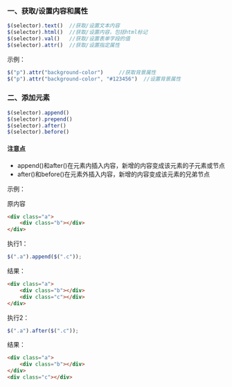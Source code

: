 ### 一、获取/设置内容和属性

```javascript
$(selector).text()	//获取/设置文本内容
$(selector).html()	//获取/设置内容，包括html标记
$(selector).val()	//获取/设置表单字段的值
$(selector).attr()	//获取/设置指定属性
```

示例：

```javascript
$("p").attr("background-color")		//获取背景属性
$("p").attr("background-color", "#123456")	//设置背景属性
```

### 二、添加元素

```javascript
$(selector).append()
$(selector).prepend()
$(selector).after()
$(selector).before()
```

#### 注意点

- append()和after()在元素内插入内容，新增的内容变成该元素的子元素或节点
- after()和before()在元素外插入内容，新增的内容变成该元素的兄弟节点

示例：

原内容

```html
<div class="a">
    <div class="b"></div>
</div>
```
执行1：

```javascript
$(".a").append($(".c"));
```

结果：

```html
<div class="a">
    <div class="b"></div>
    <div class="c"></div>
</div>
```

执行2：

```javascript
$(".a").after($(".c"));
```

结果：

```html
<div class="a">
    <div class="b"></div>
</div>
<div class="c"></div>
```

